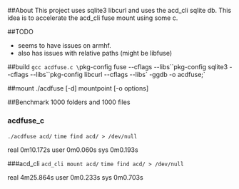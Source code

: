 ##About
This project uses sqlite3 libcurl and uses the acd_cli sqlite db.
This idea is to accelerate the acd_cli fuse mount using some c.

##TODO
- seems to have issues on armhf.
- also has issues with relative paths (might be libfuse)

##build
`gcc acdfuse.c \`pkg-config fuse --cflags --libs\`\`pkg-config sqlite3 --cflags --libs\`\`pkg-config libcurl --cflags --libs\` -ggdb -o acdfuse;`

##mount
./acdfuse [-d]  mountpoint [-o options]

##Benchmark
1000 folders and 1000 files

### acdfuse_c
`./acdfuse acd/`
`time find acd/ > /dev/null`

real	0m10.172s
user	0m0.060s
sys	0m0.193s

###acd_cli
`acd_cli mount acd/`
`time find acd/ > /dev/null`

real	4m25.864s
user	0m0.233s
sys	0m0.703s


